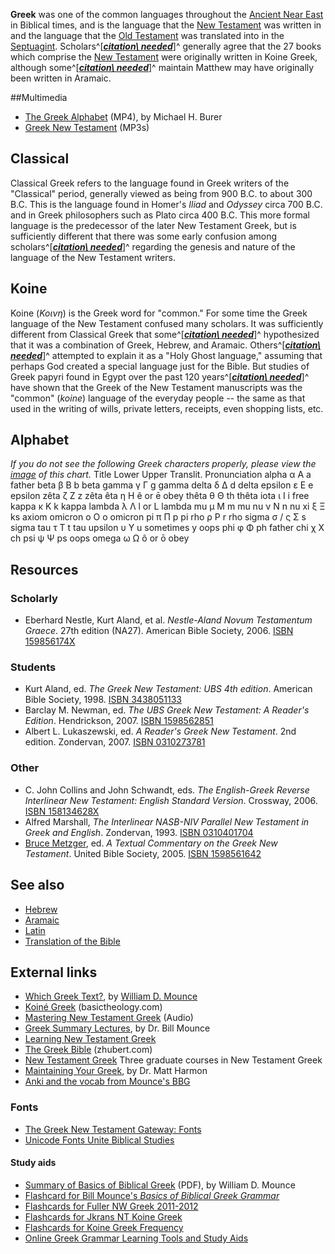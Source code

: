 **Greek** was one of the common languages throughout the
[Ancient Near East](index.php?title=Ancient_Near_East&action=edit&redlink=1 "Ancient Near East (page does not exist)")
in Biblical times, and is the language that the
[New Testament](New_Testament "New Testament") was written in and
the language that the
[Old Testament](Old_Testament "Old Testament") was translated into
in the [Septuagint](Septuagint "Septuagint").
Scholars^[***[citation\ needed](http://www.theopedia.com/Theopedia:Writing_guide#Reference_your_work\ "Theopedia:Writing\ guide")***]^
generally agree that the 27 books which comprise the
[New Testament](New_Testament "New Testament") were originally
written in Koine Greek, although
some^[***[citation\ needed](http://www.theopedia.com/Theopedia:Writing_guide#Reference_your_work\ "Theopedia:Writing\ guide")***]^
maintain Matthew may have originally been written in Aramaic.

##Multimedia

-   [The Greek Alphabet](https://dtsoe.s3.amazonaws.com/nt101/NT101_u002_v001.mp4) (MP4), by Michael H. Burer
-   [Greek New Testament](http://www.ccel.org/a/anonymous/gnt/mp3/)
    (MP3s)

## Classical

Classical Greek refers to the language found in Greek writers of
the "Classical" period, generally viewed as being from 900 B.C. to
about 300 B.C. This is the language found in Homer's *Iliad* and
*Odyssey* circa 700 B.C. and in Greek philosophers such as Plato
circa 400 B.C. This more formal language is the predecessor of the
later New Testament Greek, but is sufficiently different that there
was some early confusion among
scholars^[***[citation\ needed](http://www.theopedia.com/Theopedia:Writing_guide#Reference_your_work\ "Theopedia:Writing\ guide")***]^
regarding the genesis and nature of the language of the New
Testament writers.

## Koine

Koine (*Κοινη*) is the Greek word for "common." For some time the
Greek language of the New Testament confused many scholars. It was
sufficiently different from Classical Greek that
some^[***[citation\ needed](http://www.theopedia.com/Theopedia:Writing_guide#Reference_your_work\ "Theopedia:Writing\ guide")***]^
hypothesized that it was a combination of Greek, Hebrew, and
Aramaic.
Others^[***[citation\ needed](http://www.theopedia.com/Theopedia:Writing_guide#Reference_your_work\ "Theopedia:Writing\ guide")***]^
attempted to explain it as a "Holy Ghost language," assuming that
perhaps God created a special language just for the Bible. But
studies of Greek papyri found in Egypt over the past 120
years^[***[citation\ needed](http://www.theopedia.com/Theopedia:Writing_guide#Reference_your_work\ "Theopedia:Writing\ guide")***]^
have shown that the Greek of the New Testament manuscripts was the
"common" (*koine*) language of the everyday people -- the same as
that used in the writing of wills, private letters, receipts, even
shopping lists, etc.

## Alphabet

*If you do not see the following Greek characters properly, please view the [image](http://www.theopedia.com/File:Greek2.jpg "File:Greek2.jpg") of this chart.*
Title
Lower
Upper
Translit.
Pronunciation
alpha
α
Α
a
father
beta
β
Β
b
beta
gamma
γ
Γ
g
gamma
delta
δ
Δ
d
delta
epsilon
ε
Ε
e
epsilon
zêta
ζ
Ζ
z
zêta
êta
η
Η
ê or ē
obey
thêta
θ
Θ
th
thêta
iota
ι
Ι
i
free
kappa
κ
Κ
k
kappa
lambda
λ
Λ
l or L
lambda
mu
μ
Μ
m
mu
nu
ν
Ν
n
nu
xi
ξ
Ξ
ks
axiom
omicron
ο
Ο
o
omicron
pi
π
Π
p
pi
rho
ρ
Ρ
r
rho
sigma
σ / ς
Σ
s
sigma
tau
τ
Τ
t
tau
upsilon
υ
Υ
u sometimes y
oops
phi
φ
Φ
ph
father
chi
χ
Χ
ch
psi
ψ
Ψ
ps
oops
omega
ω
Ω
ô or ō
obey
## Resources

### Scholarly

-   Eberhard Nestle, Kurt Aland, et al.
    *Nestle-Aland Novum Testamentum Graece*. 27th edition (NA27).
    American Bible Society, 2006.
    [ISBN 159856174X](http://www.theopedia.com/Special:BookSources/159856174X)

### Students

-   Kurt Aland, ed. *The Greek New Testament: UBS 4th edition*.
    American Bible Society, 1998.
    [ISBN 3438051133](http://www.theopedia.com/Special:BookSources/3438051133)
-   Barclay M. Newman, ed.
    *The UBS Greek New Testament: A Reader's Edition*. Hendrickson,
    2007.
    [ISBN 1598562851](http://www.theopedia.com/Special:BookSources/1598562851)
-   Albert L. Lukaszewski, ed. *A Reader's Greek New Testament*.
    2nd edition. Zondervan, 2007.
    [ISBN 0310273781](http://www.theopedia.com/Special:BookSources/0310273781)

### Other

-   C. John Collins and John Schwandt, eds.
    *The English-Greek Reverse Interlinear New Testament: English Standard Version*.
    Crossway, 2006.
    [ISBN 158134628X](http://www.theopedia.com/Special:BookSources/158134628X)
-   Alfred Marshall,
    *The Interlinear NASB-NIV Parallel New Testament in Greek and English*.
    Zondervan, 1993.
    [ISBN 0310401704](http://www.theopedia.com/Special:BookSources/0310401704)
-   [Bruce Metzger](Bruce_Metzger "Bruce Metzger"), ed.
    *A Textual Commentary on the Greek New Testament*. United Bible
    Society, 2005.
    [ISBN 1598561642](http://www.theopedia.com/Special:BookSources/1598561642)

## See also

-   [Hebrew](Hebrew "Hebrew")
-   [Aramaic](Aramaic "Aramaic")
-   [Latin](Latin "Latin")
-   [Translation of the Bible](Translation_of_the_Bible "Translation of the Bible")

## External links

-   [Which Greek Text?](http://zondervan.typepad.com/koinonia/2009/01/which-greek-text.html),
    by
    [William D. Mounce](index.php?title=William_D._Mounce&action=edit&redlink=1 "William D. Mounce (page does not exist)")
-   [Koiné Greek](http://www.basictheology.com/definitions/Koiné_Greek/)
    (basictheology.com)
-   [Mastering New Testament Greek](http://faculty.gordon.edu/hu/bi/Ted_Hildebrandt/New_Testament_Greek/00-GreekAudioPage.htm)
    (Audio)
-   [Greek Summary Lectures](http://www.biblicaltraining.org/classes/greek/greek_f.html),
    by Dr. Bill Mounce
-   [Learning New Testament Greek](http://www.ibiblio.org/koine/greek/lessons/)
-   [The Greek Bible](http://www.zhubert.com/bible) (zhubert.com)
-   [New Testament Greek](http://www.ntgreek.net) Three graduate
    courses in New Testament Greek
-   [Maintaining Your Greek](http://bibtheo.blogspot.com/2007/04/maintaining-your-greek.html),
    by Dr. Matt Harmon
-   [Anki and the vocab from Mounce's BBG](http://sites.google.com/site/ankiandbbg/Home)

### Fonts

-   [The Greek New Testament Gateway: Fonts](http://www.ntgateway.com/greek/fonts.htm)
-   [Unicode Fonts Unite Biblical Studies](http://tyndaletech.blogspot.com/2008/01/unicode-fonts-unite-biblical-studies.html)

#### Study aids

-   [Summary of Basics of Biblical Greek](http://www.teknia.com/public/pdf/Summary.pdf) (PDF), by William D. Mounce
-   [Flashcard for Bill Mounce's _Basics of Biblical Greek Grammar_](http://quizlet.com/subject/mounce-bbg/)
-   [Flashcards for Fuller NW Greek 2011-2012](http://quizlet.com/group/158488/)
-   [Flashcards for Jkrans NT Koine Greek](http://quizlet.com/group/57741/)
-   [Flashcards for Koine Greek Frequency](http://quizlet.com/group/105129/)
-   [Online Greek Grammar Learning Tools and Study Aids](http://www.teknia.com/public/pdf/Summary.pdf)